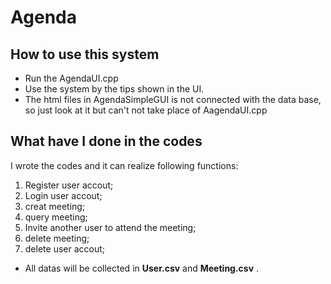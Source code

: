 # Agenda

## How to use this system
* Run the AgendaUI.cpp
* Use the system by the tips shown in the UI.
* The html files in AgendaSimpleGUI is not connected with the data base, so just look at it but can't not take place of AagendaUI.cpp

## What have I done in the codes
  I wrote the codes and it can realize following functions:
  1. Register user accout;
  2. Login user accout;
  3. creat meeting;
  4. query meeting;
  5. Invite another user to attend the meeting;
  6. delete meeting;
  7. delete user accout;
* All datas will be collected in **User.csv** and **Meeting.csv** .
